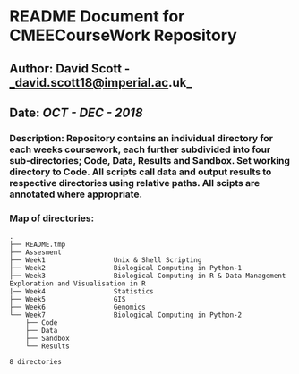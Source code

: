 # README Document for CMEECourseWork Repository
## Author: David Scott - _david.scott18@imperial.ac.uk_
## Date: _OCT - DEC - 2018_

### Description: Repository contains an individual directory for each weeks coursework, each further subdivided into four sub-directories; Code, Data, Results and Sandbox. Set working directory to Code. All scripts call data and output results to respective directories using relative paths. All scipts are annotated where appropriate.

### Map of directories:
```
.
├── README.tmp
├── Assesment
├── Week1                 Unix & Shell Scripting
├── Week2                 Biological Computing in Python-1
├── Week3                 Biological Computing in R & Data Management Exploration and Visualisation in R 
|── Week4                 Statistics
├── Week5                 GIS
├── Week6                 Genomics
└── Week7                 Biological Computing in Python-2
    ├── Code
    ├── Data
    ├── Sandbox
    └── Results

8 directories

```
